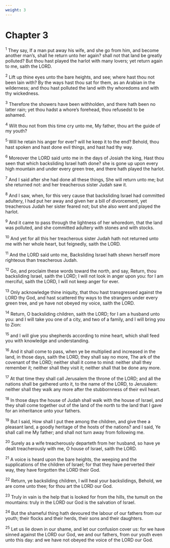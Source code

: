 ```yaml
---
weight: 3
---
```


# Chapter 3

<sup>1</sup> They say, If a man put away his wife, and she go from him, and become another man’s, shall he return unto her again? shall not that land be greatly polluted? But thou hast played the harlot with many lovers; yet return again to me, saith the LORD. 

<sup>2</sup> Lift up thine eyes unto the bare heights, and see; where hast thou not been lain with? By the ways hast thou sat for them, as an Arabian in the wilderness; and thou hast polluted the land with thy whoredoms and with thy wickedness. 

<sup>3</sup> Therefore the showers have been withholden, and there hath been no latter rain; yet thou hadst a whore’s forehead, thou refusedst to be ashamed. 

<sup>4</sup> Wilt thou not from this time cry unto me, My father, thou art the guide of my youth? 

<sup>5</sup> Will he retain his anger for ever? will he keep it to the end? Behold, thou hast spoken and hast done evil things, and hast had thy way. 

<sup>6</sup> Moreover the LORD said unto me in the days of Josiah the king, Hast thou seen that which backsliding Israel hath done? she is gone up upon every high mountain and under every green tree, and there hath played the harlot. 

<sup>7</sup> And I said after she had done all these things, She will return unto me; but she returned not: and her treacherous sister Judah saw it. 

<sup>8</sup> And I saw, when, for this very cause that backsliding Israel had committed adultery, I had put her away and given her a bill of divorcement, yet treacherous Judah her sister feared not; but she also went and played the harlot. 

<sup>9</sup> And it came to pass through the lightness of her whoredom, that the land was polluted, and she committed adultery with stones and with stocks. 

<sup>10</sup> And yet for all this her treacherous sister Judah hath not returned unto me with her whole heart, but feignedly, saith the LORD. 

<sup>11</sup> And the LORD said unto me, Backsliding Israel hath shewn herself more righteous than treacherous Judah. 

<sup>12</sup> Go, and proclaim these words toward the north, and say, Return, thou backsliding Israel, saith the LORD; I will not look in anger upon you: for I am merciful, saith the LORD, I will not keep anger for ever. 

<sup>13</sup> Only acknowledge thine iniquity, that thou hast transgressed against the LORD thy God, and hast scattered thy ways to the strangers under every green tree, and ye have not obeyed my voice, saith the LORD. 

<sup>14</sup> Return, O backsliding children, saith the LORD; for I am a husband unto you: and I will take you one of a city, and two of a family, and I will bring you to Zion: 

<sup>15</sup> and I will give you shepherds according to mine heart, which shall feed you with knowledge and understanding. 

<sup>16</sup> And it shall come to pass, when ye be multiplied and increased in the land, in those days, saith the LORD, they shall say no more, The ark of the covenant of the LORD; neither shall it come to mind: neither shall they remember it; neither shall they visit it; neither shall that be done any more. 

<sup>17</sup> At that time they shall call Jerusalem the throne of the LORD; and all the nations shall be gathered unto it, to the name of the LORD, to Jerusalem: neither shall they walk any more after the stubbornness of their evil heart. 

<sup>18</sup> In those days the house of Judah shall walk with the house of Israel, and they shall come together out of the land of the north to the land that I gave for an inheritance unto your fathers. 

<sup>19</sup> But I said, How shall I put thee among the children, and give thee a pleasant land, a goodly heritage of the hosts of the nations? and I said, Ye shall call me My father; and shall not turn away from following me. 

<sup>20</sup> Surely as a wife treacherously departeth from her husband, so have ye dealt treacherously with me, O house of Israel, saith the LORD. 

<sup>21</sup> A voice is heard upon the bare heights, the weeping and the supplications of the children of Israel; for that they have perverted their way, they have forgotten the LORD their God. 

<sup>22</sup> Return, ye backsliding children, I will heal your backslidings, Behold, we are come unto thee; for thou art the LORD our God. 

<sup>23</sup> Truly in vain is the help that is looked for from the hills, the tumult on the mountains: truly in the LORD our God is the salvation of Israel. 

<sup>24</sup> But the shameful thing hath devoured the labour of our fathers from our youth; their flocks and their herds, their sons and their daughters. 

<sup>25</sup> Let us lie down in our shame, and let our confusion cover us: for we have sinned against the LORD our God, we and our fathers, from our youth even unto this day: and we have not obeyed the voice of the LORD our God. 


